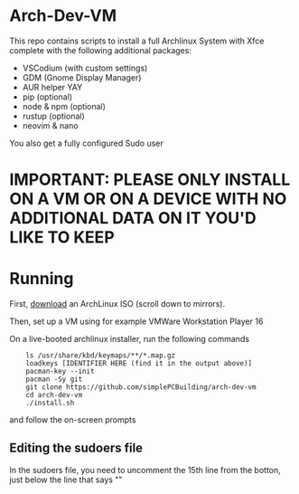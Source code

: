 # Arch-Dev-VM

This repo contains scripts to install a full Archlinux System with Xfce complete with the following additional packages:
- VSCodium (with custom settings)
- GDM (Gnome Display Manager)
- AUR helper YAY
- pip (optional)
- node & npm (optional)
- rustup (optional)
- neovim & nano 

You also get a fully configured Sudo user

# IMPORTANT: PLEASE ONLY INSTALL ON A VM OR ON A DEVICE WITH NO ADDITIONAL DATA ON IT YOU'D LIKE TO KEEP


# Running
First, [download](https://archlinux.org/download/) an ArchLinux ISO (scroll down to mirrors).

Then, set up a VM using for example VMWare Workstation Player 16

On a live-booted archlinux installer, run the following commands

```
    ls /usr/share/kbd/keymaps/**/*.map.gz
    loadkeys [IDENTIFIER HERE (find it in the output above)]
    pacman-key --init
    pacman -Sy git
    git clone https://github.com/simplePCBuilding/arch-dev-vm
    cd arch-dev-vm
    ./install.sh
```

and follow the on-screen prompts

## Editing the sudoers file
In the sudoers file, you need to uncomment the 15th line from the botton, just below the line that says
""